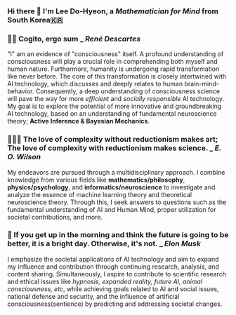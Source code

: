 ### Hi there 👋 I'm Lee Do-Hyeon, a _Mathematician for Mind_ from South Korea🇰🇷 ###

### 🚣🏻 Cogito, ergo sum _ _René Descartes_ ### 
"I" am an evidence of "consciousness" itself. A profound understanding of consciousness will play a crucial role in comprehending both myself and human nature. Furthermore, humanity is undergoing rapid transformation like never before. The core of this transformation is closely intertwined with AI technology, which discusses and deeply relates to human brain-mind-behavior. Consequently, a deep understanding of consciousness science will pave the way for more _efficient_ and _socially responsible_ AI technology. My goal is to explore the potential of more innovative and groundbreaking AI technology, based on an understanding of fundamental neuroscience theory; **Active Inference & Bayesian Mechanics**.

### 🧘🏻‍♂️ The love of complexity without reductionism makes art; The love of complexity with reductionism makes science. _ _E. O. Wilson_ ###
My endeavors are pursued through a multidisciplinary approach. I combine knowledge from various fields like **mathematics/philosophy**, **physics/psychology**, and **informatics/neuroscience** to investigate and analyze the essence of machine learning theory and theoretical neuroscience theory. Through this, I seek answers to questions such as the fundamental understanding of AI and Human Mind, proper utilization for societal contributions, and more.

### 🪷 If you get up in the morning and think the future is going to be better, it is a bright day. Otherwise, it's not. _ _Elon Musk_ ###
I emphasize the societal applications of AI technology and aim to expand my influence and contribution through continuing research, analysis, and content sharing. Simultaneously, I aspire to contribute to scientific research and ethical issues like _hypnosis, expanded reality, future AI, animal consciousness, etc_, while achieving goals related to AI and social issues, national defense and security, and the influence of artificial consciousness(sentience) by predicting and addressing societal changes.
